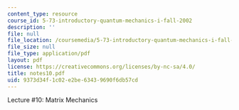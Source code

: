 ```yaml
---
content_type: resource
course_id: 5-73-introductory-quantum-mechanics-i-fall-2002
description: ''
file: null
file_location: /coursemedia/5-73-introductory-quantum-mechanics-i-fall-2002/9373d34f1c02e2be63439690f6db57cd_notes10.pdf
file_size: null
file_type: application/pdf
layout: pdf
license: https://creativecommons.org/licenses/by-nc-sa/4.0/
title: notes10.pdf
uid: 9373d34f-1c02-e2be-6343-9690f6db57cd
---
```

Lecture #10: Matrix Mechanics